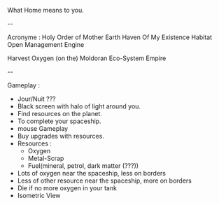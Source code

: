 What Home means to you.

--

Acronyme :
  Holy Order of Mother Earth
  Haven Of My Existence
  Habitat Open Management Engine

  Harvest
  Oxygen
  (on the)
  Moldoran
  Eco-System Empire

--

Gameplay :
  - Jour/Nuit ???
  - Black screen with halo of light around you.
  - Find resources on the planet.
  - To complete your spaceship.
  - mouse Gameplay
  - Buy upgrades with resources.
  - Resources :
    - Oxygen
    - Metal-Scrap
    - Fuel(mineral, petrol, dark matter (???))
  - Lots of oxygen near the spaceship, less on borders
  - Less of other resource near the spaceship, more on borders
  - Die if no more oxygen in your tank
  - Isometric View
  
